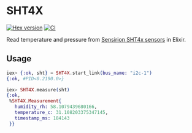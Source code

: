 # SHT4X

[![Hex version](https://img.shields.io/hexpm/v/sht4x.svg "Hex version")](https://hex.pm/packages/sht4x)
[![CI](https://github.com/mnishiguchi/sht4x/actions/workflows/ci.yml/badge.svg?branch=main)](https://github.com/mnishiguchi/sht4x/actions/workflows/ci.yml)

Read temperature and pressure from [Sensirion SHT4x
sensors](https://www.sensirion.com/en/environmental-sensors) in Elixir.

## Usage

```elixir
iex> {:ok, sht} = SHT4X.start_link(bus_name: "i2c-1")
{:ok, #PID<0.2190.0>}

iex> SHT4X.measure(sht)
{:ok,
 %SHT4X.Measurement{
   humidity_rh: 58.1079439680166,
   temperature_c: 31.108203375347145,
   timestamp_ms: 184143
 }}
```

